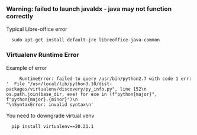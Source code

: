 ### Warning: failed to launch javaldx - java may not function correctly
   Typical Libre-office error

      sudo apt-get install default-jre libreoffice-java-common

### Virtualenv Runtime Error 
   Example of error
        
         RuntimeError: failed to query /usr/bin/python2.7 with code 1 err: '  File "/usr/local/lib/python3.10/dist-packages/virtualenv/discovery/py_info.py", line 152\n    os.path.join(base_dir, exe) for exe in (f"python{major}", f"python{major}.{minor}")\n                                                           ^\nSyntaxError: invalid syntax\n'


   You need to downgrade virtual venv

      pip install virtualenv==20.21.1
